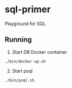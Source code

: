 # sql-primer
Playground for SQL

## Running

1) Start DB Docker container

`./bin/docker-up.sh`

2) Start psql

`./bin/psql.sh`